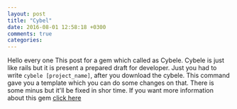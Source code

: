 ```yaml
---
layout: post
title: "Cybel"
date: 2016-08-01 12:58:18 +0300
comments: true
categories: 
---
```


Hello every one This post for a gem which called as Cybele. Cybele is just like rails but it is present a prepared draft for developer. Just you had to write `cybele [project_name]`, after you download the cybele. This command gave you a template which you can do some changes on that. There is some minus but it'll be fixed in shor time. If you want more information about this gem [click here](https://github.com/lab2023/cybele#cybele)

